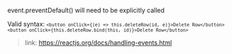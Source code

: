 event.preventDefault() will need to be explicitly called

Valid syntax:
<code>`<button onClick={(e) => this.deleteRow(id, e)}>Delete Row</button>`</code><br/>
<code>`<button onClick={this.deleteRow.bind(this, id)}>Delete Row</button>`</code><br/>

>link: https://reactjs.org/docs/handling-events.html